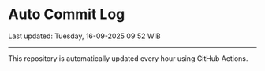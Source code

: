 # Auto Commit Log

Last updated: Tuesday, 16-09-2025 09:52 WIB

---

This repository is automatically updated every hour using GitHub Actions.

